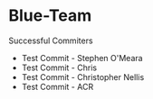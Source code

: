 Blue-Team
=========

Successful Commiters
 
* Test Commit - Stephen O'Meara
* Test Commit - Chris
* Test Commit - Christopher Nellis
* Test Commit - ACR